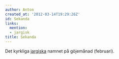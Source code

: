 ```yaml
---
author: Anton
created_at: '2012-03-14T19:29:26Z'
id: Sekanda
links:
  mention:
  - jargisk
title: Sekanda
---
```


Det kyrkliga [jargiska] namnet på göjemånad (februari).

  [jargiska]: jargisk
